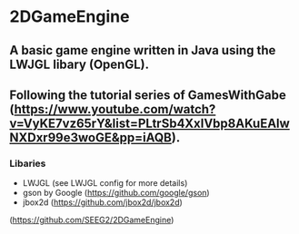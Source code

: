 # 2DGameEngine

## A basic game engine written in Java using the LWJGL libary (OpenGL). 
## Following the tutorial series of GamesWithGabe (https://www.youtube.com/watch?v=VyKE7vz65rY&list=PLtrSb4XxIVbp8AKuEAlwNXDxr99e3woGE&pp=iAQB).


### Libaries 
- LWJGL (see LWJGL config for more details)
- gson by Google (https://github.com/google/gson)
- jbox2d (https://github.com/jbox2d/jbox2d)

(https://github.com/SEEG2/2DGameEngine)

